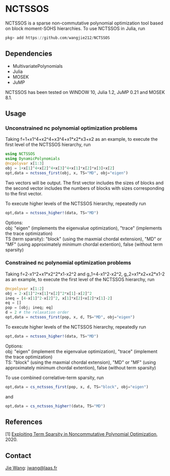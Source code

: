 # NCTSSOS
NCTSSOS is a sparse non-commutative polynomial optimization tool based on block moment-SOHS hierarchies. To use NCTSSOS in Julia, run
```Julia
pkg> add https://github.com/wangjie212/NCTSSOS
 ```

## Dependencies
- MultivariatePolynomials
- Julia
- MOSEK
- JuMP

NCTSSOS has been tested on WINDOW 10, Julia 1.2, JuMP 0.21 and MOSEK 8.1.
## Usage
### Unconstrained nc polynomial optimization problems
Taking f=1+x1^4+x2^4+x3^4+x1\*x2\*x3+x2 as an example, to execute the first level of the NCTSSOS hierarchy, run
```Julia
using NCTSSOS
using DynamicPolynomials
@ncpolyvar x[1:3]
obj = 1+x[1]^4+x[2]^4+x[3]^4+x[1]*x[2]*x[3]+x[2]
opt,data = nctssos_first(obj, x, TS="MD", obj="eigen")
```

Two vectors will be output. The first vector includes the sizes of blocks and the second vector includes the numbers of blocks with sizes corresponding to the first vector.

To execute higher levels of the NCTSSOS hierarchy, repeatedly run

```Julia
opt,data = nctssos_higher!(data, TS="MD")
```

Options:   
obj: "eigen" (implements the eigenvalue optimization), "trace" (implements the trace optimization)  
TS (term sparsity): "block" (using the maxmial chordal extension), "MD" or "MF" (using approximately minimum chordal extention), false (without term sparsity)  

### Constrained nc polynomial optimization problems
Taking f=2-x1^2+x1\*x2^2\*x1-x2^2 and g_1=4-x1^2-x2^2, g_2=x1\*x2+x2\*x1-2 as an example, to execute the first level of the NCTSSOS hierarchy, run

```Julia
@ncpolyvar x[1:2]
obj = 2-x[1]^2+x[1]*x[2]^2*x[1]-x[2]^2
ineq = [4-x[1]^2-x[2]^2, x[1]*x[2]+x[2]*x[1]-2]
eq = []
pop = [obj; ineq; eq]
d = 2 # the relaxation order
opt,data = nctssos_first(pop, x, d, TS="MD", obj="eigen")
```

To execute higher levels of the NCTSSOS hierarchy, repeatedly run

```Julia
opt,data = nctssos_higher!(data, TS="MD")
```

Options:  
obj: "eigen" (implement the eigenvalue optimization), "trace" (implement the trace optimization)  
TS: "block" (using the maxmial chordal extension), "MD" or "MF" (using approximately minimum chordal extention), false (without term sparsity)  

To use combined correlative-term sparsity, run
```Julia
opt,data = cs_nctssos_first(pop, x, d, TS="block", obj="eigen")
```
and
```Julia
opt,data = cs_nctssos_higher!(data, TS="MD")
```

## References
[1] [Exploiting Term Sparsity in Noncommutative Polynomial Optimization](https://arxiv.org/abs/2010.06956), 2020.  

## Contact
[Jie Wang](https://wangjie212.github.io/jiewang/): jwang@laas.fr
